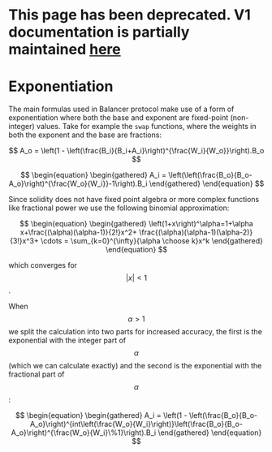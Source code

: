 # This page has been deprecated. V1 documentation is partially maintained [here](docs.balancer.fi/v/v1/protocol/index/approxing)

# Exponentiation

The main formulas used in Balancer protocol make use of a form of exponentiation where both the base and exponent are fixed-point \(non-integer\) values. Take for example the `swap` functions, where the weights in both the exponent and the base are fractions:

$$
A_o = \left(1 - \left(\frac{B_i}{B_i+A_i}\right)^{\frac{W_i}{W_o}}\right).B_o
$$

$$
\begin{equation} \begin{gathered} A_i = \left(\left(\frac{B_o}{B_o-A_o}\right)^{\frac{W_o}{W_i}}-1\right).B_i \end{gathered} \end{equation}
$$

Since solidity does not have fixed point algebra or more complex functions like fractional power we use the following binomial approximation:

$$
\begin{equation} \begin{gathered} \left(1+x\right)^\alpha=1+\alpha x+\frac{(\alpha)(\alpha-1)}{2!}x^2+ \frac{(\alpha)(\alpha-1)(\alpha-2)}{3!}x^3+ \cdots = \sum_{k=0}^{\infty}{\alpha \choose k}x^k \end{gathered} \end{equation}
$$

which converges for $${|x| < 1}$$.

When $$\alpha>1$$ we split the calculation into two parts for increased accuracy, the first is the exponential with the integer part of $$\alpha$$ \(which we can calculate exactly\) and the second is the exponential with the fractional part of $$\alpha$$:

$$
\begin{equation}
\begin{gathered}
A_i = \left(1 - \left(\frac{B_o}{B_o-A_o}\right)^{int\left(\frac{W_o}{W_i}\right)}\left(\frac{B_o}{B_o-A_o}\right)^{\frac{W_o}{W_i}\%1}\right).B_i
\end{gathered}
\end{equation}
$$

